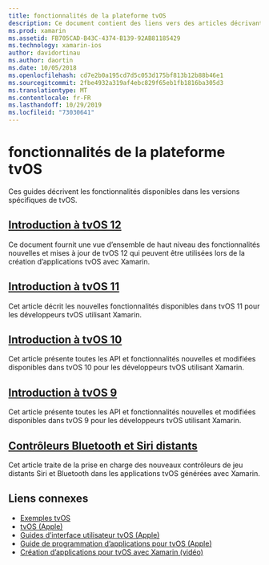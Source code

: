```yaml
---
title: fonctionnalités de la plateforme tvOS
description: Ce document contient des liens vers des articles décrivant les fonctionnalités incluses dans les différentes versions de tvOS. Il contient également des liens vers un document décrivant les contrôleurs distants et Bluetooth Siri.
ms.prod: xamarin
ms.assetid: FB705CAD-B43C-4374-B139-92AB81185429
ms.technology: xamarin-ios
author: davidortinau
ms.author: daortin
ms.date: 10/05/2018
ms.openlocfilehash: cd7e2b0a195cd7d5c053d175bf813b12b88b46e1
ms.sourcegitcommit: 2fbe4932a319af4ebc829f65eb1fb1816ba305d3
ms.translationtype: MT
ms.contentlocale: fr-FR
ms.lasthandoff: 10/29/2019
ms.locfileid: "73030641"
---
```

# <a name="tvos-platform-features"></a>fonctionnalités de la plateforme tvOS

Ces guides décrivent les fonctionnalités disponibles dans les versions spécifiques de tvOS.

## <a name="introduction-to-tvos-12iostvosplatformintroduction-to-tvos12indexmd"></a>[Introduction à tvOS 12](~/ios/tvos/platform/introduction-to-tvos12/index.md)

Ce document fournit une vue d’ensemble de haut niveau des fonctionnalités nouvelles et mises à jour de tvOS 12 qui peuvent être utilisées lors de la création d’applications tvOS avec Xamarin.

## <a name="introduction-to-tvos-11iostvosplatformintroduction-to-tvos11md"></a>[Introduction à tvOS 11](~/ios/tvos/platform/introduction-to-tvos11.md)

Cet article décrit les nouvelles fonctionnalités disponibles dans tvOS 11 pour les développeurs tvOS utilisant Xamarin.

## <a name="introduction-to-tvos-10iostvosplatformintroduction-to-tvos10indexmd"></a>[Introduction à tvOS 10](~/ios/tvos/platform/introduction-to-tvos10/index.md)

Cet article présente toutes les API et fonctionnalités nouvelles et modifiées disponibles dans tvOS 10 pour les développeurs tvOS utilisant Xamarin.

## <a name="introduction-to-tvos-9iostvosplatformtvos9md"></a>[Introduction à tvOS 9](~/ios/tvos/platform/tvos9.md)

Cet article présente toutes les API et fonctionnalités nouvelles et modifiées disponibles dans tvOS 9 pour les développeurs tvOS utilisant Xamarin.

## <a name="siri-remote-and-bluetooth-controllersiostvosplatformremote-bluetoothmd"></a>[Contrôleurs Bluetooth et Siri distants](~/ios/tvos/platform/remote-bluetooth.md)

Cet article traite de la prise en charge des nouveaux contrôleurs de jeu distants Siri et Bluetooth dans les applications tvOS générées avec Xamarin.

## <a name="related-links"></a>Liens connexes

- [Exemples tvOS](https://docs.microsoft.com/samples/browse/?products=xamarin&term=Xamarin.iOS+tvOS)
- [tvOS (Apple)](https://developer.apple.com/tvos/)
- [Guides d’interface utilisateur tvOS (Apple)](https://developer.apple.com/tvos/human-interface-guidelines/)
- [Guide de programmation d’applications pour tvOS (Apple)](https://developer.apple.com/library/prerelease/tvos/documentation/General/Conceptual/AppleTV_PG/)
- [Création d’applications pour tvOS avec Xamarin (vidéo)](https://university.xamarin.com/lightninglectures/tvos-with-xamarin)
